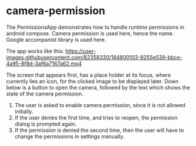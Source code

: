 # camera-permission

The PermissionsApp demonstrates how to handle runtime permissions in android compose. 
Camera permission is used here, hence the name.
Google accompanist library is used here.

The app works like this:
https://user-images.githubusercontent.com/82358330/184800103-8255e539-bbce-4a95-8f8d-3af6a7167a62.mp4

The screen that appears first, has a place holder at its focus, where currently lies an icon, for the clicked image to be displayed later.
Down below is a button to open the camera, followed by the text which shows the state of the camera permission.
  1) The user is asked to enable camera permission, since it is not allowed initially.
  2) If the user denies the first time, and tries to reopen, the permission dialog is prompted again.
  3) If the permission is denied the second time, then the user will have to change the permissions in settings manually.
